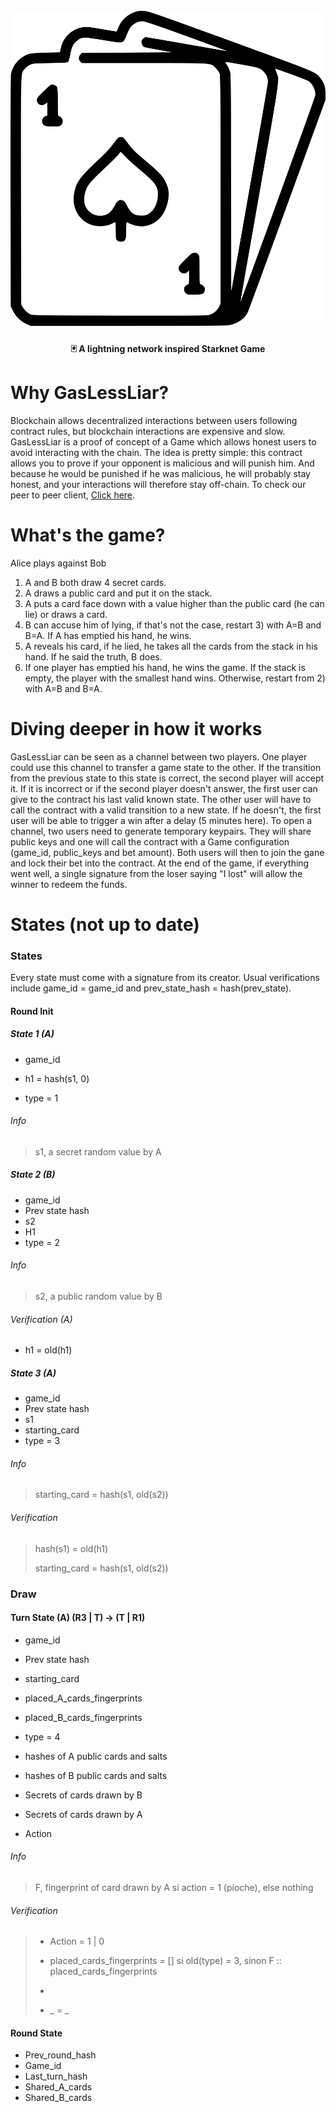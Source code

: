 <h1 align="center">
  <br>
  <img src="/logo.png?raw=true" alt="Cards logo" width="512">
  <br>
</h1>

<h4 align="center">🃏 A lightning network inspired Starknet Game</h4>

# Why GasLessLiar?
Blockchain allows decentralized interactions between users following contract rules, but blockchain interactions are expensive and slow. GasLessLiar is a proof of concept of a Game which allows honest users to avoid interacting with the chain. The idea is pretty simple: this contract allows you to prove if your opponent is malicious and will punish him. And because he would be punished if he was malicious, he will probably stay honest, and your interactions will therefore stay off-chain. To check our peer to peer client, [Click here](https://github.com/Gaseless-liar/liar-game).

# What's the game?
Alice plays against Bob
1) A and B both draw 4 secret cards.
2) A draws a public card and put it on the stack.
3) A puts a card face down with a value higher than the public card (he can lie) or draws a card.
4) B can accuse him of lying, if that's not the case, restart 3) with A=B and B=A. If A has emptied his hand, he wins.
5) A reveals his card, if he lied, he takes all the cards from the stack in his hand. If he said the truth, B does.
6) If one player has emptied his hand, he wins the game. If the stack is empty, the player with the smallest hand wins. Otherwise, restart from 2) with A=B and B=A.

# Diving deeper in how it works

GasLessLiar can be seen as a channel between two players. One player could use this channel to transfer a game state to the other. If the transition from the previous state to this state is correct, the second player will accept it. If it is incorrect or if the second player doesn't answer, the first user can give to the contract his last valid known state. The other user will have to call the contract with a valid transition to a new state. If he doesn't, the first user will be able to trigger a win after a delay (5 minutes here).
To open a channel, two users need to generate temporary keypairs. They will share public keys and one will call the contract with a Game configuration (game_id, public_keys and bet amount). Both users will then to join the gane and lock their bet into the contract. At the end of the game, if everything went well, a single signature from the loser saying "I lost" will allow the winner to redeem the funds.

# States (not up to date)
### States

Every state must come with a signature from its creator. Usual verifications include game_id = game_id and prev_state_hash = hash(prev_state).

#### Round Init

##### State 1 (A)

- game_id

- h1 = hash(s1, 0)

- type = 1

###### Info

> s1, a secret random value by A

##### State 2 (B)
- game_id
- Prev state hash
- s2
- H1
- type = 2

###### Info

> s2, a public random value by B

###### Verification (A)

- h1 = old(h1)

##### State 3 (A)

- game_id
- Prev state hash
- s1
- starting_card
- type = 3

###### Info

>  starting_card = hash(s1, old(s2))

###### Verification

> hash(s1) = old(h1)
>
> starting_card = hash(s1, old(s2))

### Draw

####  Turn State (A) (R3 | T) -> (T | R1)

- game_id

- Prev state hash

- starting_card

- placed_A_cards_fingerprints

- placed_B_cards_fingerprints

- type = 4

- hashes of A public cards and salts

- hashes of B public cards and salts

- Secrets of cards drawn by B

- Secrets of cards drawn by A

- Action

  
###### Info

>  F, fingerprint of card drawn by A si action = 1 (pioche), else nothing

###### Verification

> - Action = 1 | 0
> - placed_cards_fingerprints = [] si old(type) = 3, sinon F :: placed_cards_fingerprints 
> - 
>
> - _ = _

#### Round State

  - Prev_round_hash
  - Game_id
  - Last_turn_hash
  - Shared_A_cards
  - Shared_B_cards

